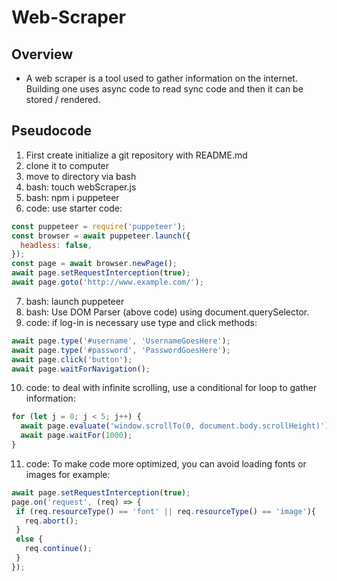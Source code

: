 # Web-Scraper

## Overview
- A web scraper is a tool used to gather information on the internet. Building one uses async code to read sync code and then it can be stored / rendered.

## Pseudocode
1. First create initialize a git repository with README.md
2. clone it to computer
3. move to directory via bash
4. bash: touch webScraper.js
5. bash: npm i puppeteer
6. code: use starter code:

``` javascript
const puppeteer = require('puppeteer');
const browser = await puppeteer.launch({
  headless: false,
});
const page = await browser.newPage();
await page.setRequestInterception(true);
await page.goto('http://www.example.com/');

```

7. bash: launch puppeteer 
8. bash: Use DOM Parser (above code) using document.querySelector.
9. code: if log-in is necessary use type and click methods:

``` javascript
await page.type('#username', 'UsernameGoesHere');
await page.type('#password', 'PasswordGoesHere');
await page.click('button');
await page.waitForNavigation();
```

10. code: to deal with infinite scrolling, use a conditional for loop to gather information:

``` javascript
for (let j = 0; j < 5; j++) {
  await page.evaluate('window.scrollTo(0, document.body.scrollHeight)');
  await page.waitFor(1000);
}

```

11. code: To make code more optimized, you can avoid loading fonts or images for example:
``` javascript
await page.setRequestInterception(true);
page.on('request', (req) => {
 if (req.resourceType() == 'font' || req.resourceType() == 'image'){
   req.abort();
 }
 else {
   req.continue();
 }
}); 
```
